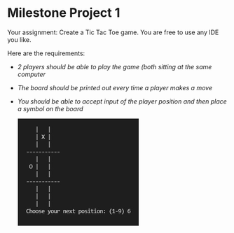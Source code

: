 # Milestone Project 1
Your assignment: Create a Tic Tac Toe game. You are free to use any IDE you like.

Here are the requirements:

- *2 players should be able to play the game (both sitting at the same computer*
- *The board should be printed out every time a player makes a move*
- *You should be able to accept input of the player position and then place a symbol on the board*

     ![image](https://github.com/shbkukuk/CompletePythonBootcamp/blob/master/Milestion_Project1/images/tictac.jpg)
